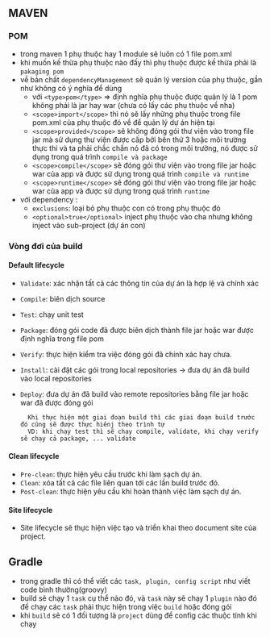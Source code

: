 ## MAVEN

### POM
- trong maven 1 phụ thuộc hay 1 module sẽ luôn có 1 file pom.xml
- khi muốn kế thừa phụ thuộc nào đấy thì phụ thuộc được kế thừa phải là `pakaging pom`
- về bản chất `dependencyManagement` sẽ quản lý version của phụ thuộc, gần như không có ý nghĩa để dùng
	+ với `<type>pom</type>`  => định nghĩa phụ thuộc được quản lý là 1 pom không phải là jar hay war (chưa có lấy các phụ thuộc về nha)
	+ `<scope>import</scope>` thì nó sẽ lấy những phụ thuộc trong file pom.xml của phụ thuộc đó về để quản lý dự án hiện tại
	+ `<scope>provided</scope>` sẽ không đóng gói thư viện vào trong file jar mà sử dụng thư viện được cấp bởi bên thứ 3 hoặc môi trường thực thi
       và ta phải chắc chắn nó đã có trong môi trường, nó được sử dụng trong quá trình `compile và package`
	+ `<scope>compile</scope>` sẽ đóng gói thư viện vào trong file jar hoặc war của app và được sử dụng trong quá trình `compile và runtime`
	+ `<scope>runtime</scope>` sẽ đóng gói thư viện vào trong file jar hoặc war của app và được sử dụng trong quá trình `runtime`
- với dependency :
	+ `exclusions`: loại bỏ phụ thuộc con có trong phụ thuộc đó
	+ `<optional>true</optional>` inject phụ thuộc vào cha nhưng không inject vào sub-project (dự án con)

### Vòng đơi của build

#### Default lifecycle
- `Validate`: xác nhận tất cả các thông tin của dự án là hợp lệ và chính xác
- `Compile`: biên dịch source
- `Test`: chạy unit test
- `Package`: đóng gói code đã được biên dịch thành file jar hoặc war được định nghĩa trong file pom
- `Verify`: thực hiện kiểm tra việc đóng gói đã chính xác hay chưa.
- `Install`: cài đặt các gói trong local repositories -> đưa dự án đã build vào local repositories
- `Deploy`: đưa dự án đã build vào remote repositories bằng file jar hoặc war đã được đóng gói

		Khi thực hiện một giai đoạn build thì các giai đoạn build trước đó cũng sẽ được thực hiênj theo trình tự
		VD: khi chạy test thì sẽ chạy compile, validate, khi chạy verify sẽ chạy cả package, ... validate

#### Clean lifecycle
- `Pre-clean`: thực hiện yêu cầu trước khi làm sạch dự án.
- `Clean`: xóa tất cả các file liên quan tới các lần build trước đó.
- `Post-clean`: thực hiện yêu cầu khi hoàn thành việc làm sạch dự án.

#### Site lifecycle 
- Site lifecycle sẽ thực hiện việc tạo và triển khai theo document site của project.

## Gradle


- trong gradle thì có thể viết các `task, plugin, config script` như viết code bình thường(groovy)
- build sẽ chạy 1 `task` cụ thể nào đó, và `task` này sẽ chạy 1 `plugin` nào đó để chạy các `task` phải thực hiện trong việc `build` hoặc đóng gói
- khi `build` sẽ có 1 đối tượng là `project` dùng để config các thuộc tính khi chạy
